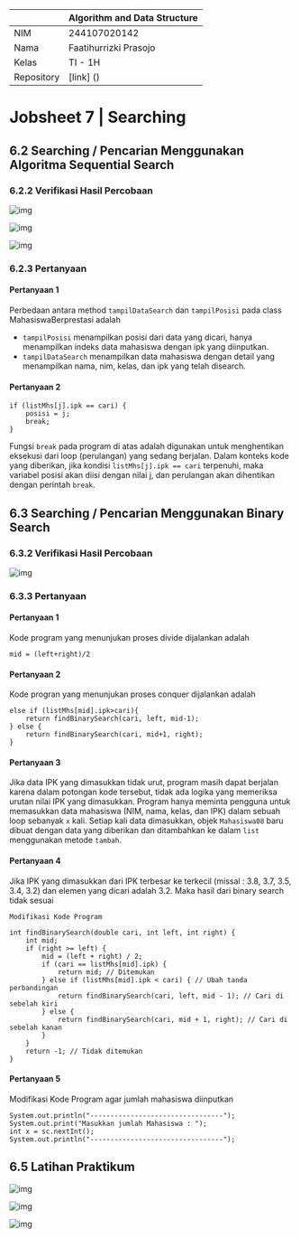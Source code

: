 |            | Algorithm and Data Structure |
| ---------- | ---------------------------- |
| NIM        | 244107020142                 |
| Nama       | Faatihurrizki Prasojo        |
| Kelas      | TI - 1H                      |
| Repository | [link] ()                    |

# Jobsheet 7 | Searching

## 6.2 Searching / Pencarian Menggunakan Algoritma Sequential Search

### 6.2.2 Verifikasi Hasil Percobaan

![img](img/img1.jpg)

![img](img/img2.jpg)

![img](img/img3.jpg)

### 6.2.3 Pertanyaan

#### Pertanyaan 1

Perbedaan antara method `tampilDataSearch` dan `tampilPosisi` pada class MahasiswaBerprestasi adalah

- `tampilPosisi` menampilkan posisi dari data yang dicari, hanya menampilkan indeks data mahasiswa dengan ipk yang diinputkan.
- `tampilDataSearch` menampilkan data mahasiswa dengan detail yang menampilkan nama, nim, kelas, dan ipk yang telah disearch.

#### Pertanyaan 2

```
if (listMhs[j].ipk == cari) {
    posisi = j;
    break;
}
```

Fungsi `break` pada program di atas adalah digunakan untuk menghentikan eksekusi dari loop (perulangan) yang sedang berjalan. Dalam konteks kode yang diberikan, jika kondisi `listMhs[j].ipk == cari` terpenuhi, maka variabel posisi akan diisi dengan nilai j, dan perulangan akan dihentikan dengan perintah `break`.

## 6.3 Searching / Pencarian Menggunakan Binary Search

### 6.3.2 Verifikasi Hasil Percobaan

![img](img/img4.jpg)

### 6.3.3 Pertanyaan

#### Pertanyaan 1

Kode program yang menunjukan proses divide dijalankan adalah

```
mid = (left+right)/2
```

#### Pertanyaan 2

Kode progran yang menunjukan proses conquer dijalankan adalah

```
else if (listMhs[mid].ipk>cari){
    return findBinarySearch(cari, left, mid-1);
} else {
    return findBinarySearch(cari, mid+1, right);
}
```

#### Pertanyaan 3

Jika data IPK yang dimasukkan tidak urut, program masih dapat berjalan karena dalam potongan kode tersebut, tidak ada logika yang memeriksa urutan nilai IPK yang dimasukkan. Program hanya meminta pengguna untuk memasukkan data mahasiswa (NIM, nama, kelas, dan IPK) dalam sebuah loop sebanyak `x` kali. Setiap kali data dimasukkan, objek `Mahasiswa08` baru dibuat dengan data yang diberikan dan ditambahkan ke dalam `list` menggunakan metode `tambah`.

#### Pertanyaan 4

Jika IPK yang dimasukkan dari IPK terbesar ke terkecil (missal : 3.8, 3.7, 3.5, 3.4, 3.2) dan elemen yang dicari adalah 3.2. Maka hasil dari binary search tidak sesuai

`Modifikasi Kode Program`

```
int findBinarySearch(double cari, int left, int right) {
    int mid;
    if (right >= left) {
        mid = (left + right) / 2;
        if (cari == listMhs[mid].ipk) {
            return mid; // Ditemukan
        } else if (listMhs[mid].ipk < cari) { // Ubah tanda perbandingan
            return findBinarySearch(cari, left, mid - 1); // Cari di sebelah kiri
        } else {
            return findBinarySearch(cari, mid + 1, right); // Cari di sebelah kanan
        }
    }
    return -1; // Tidak ditemukan
}
```

#### Pertanyaan 5

Modifikasi Kode Program agar jumlah mahasiswa diinputkan

```
System.out.println("---------------------------------");
System.out.print("Masukkan jumlah Mahasiswa : ");
int x = sc.nextInt();
System.out.println("---------------------------------");
```

## 6.5 Latihan Praktikum

![img](img/img5.jpg)

![img](img/img6.jpg)

![img](img/img7.jpg)

